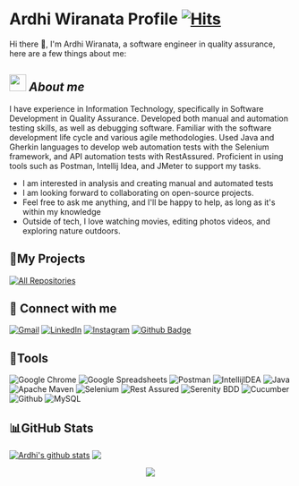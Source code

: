 # Ardhi Wiranata Profile [![Hits](https://hits.seeyoufarm.com/api/count/incr/badge.svg?url=https%3A%2F%2Fgithub.com%2FArdhi1102&count_bg=%2379C83D&title_bg=%23555555&icon=&icon_color=%23E7E7E7&title=Visited&edge_flat=false)](https://hits.seeyoufarm.com)
Hi there 👋, I'm Ardhi Wiranata, a software engineer in quality assurance, here are a few things about me:

## <img src="https://media.giphy.com/media/ObNTw8Uzwy6KQ/giphy.gif" width="30px">&nbsp;***About me***
</a>

I have experience in Information Technology, specifically in Software Development in Quality Assurance. Developed both manual and automation testing skills, as well as debugging software. Familiar with the software development life cycle and various agile methodologies. Used Java and Gherkin languages to develop web automation tests with the Selenium framework, and API automation tests with RestAssured. Proficient in using tools such as Postman, Intellij Idea, and JMeter to support my tasks.

- I am interested in analysis and creating manual and automated tests
- I am looking forward to collaborating on open-source projects.
- Feel free to ask me anything, and I'll be happy to help, as long as it's within my knowledge
- Outside of tech, I love watching movies, editing photos videos, and exploring nature outdoors.
</a>


## 📘My Projects
<p>
<a href="https://github.com/Ardhi1102?tab=repositories"><img alt="All Repositories" title="All Repositories" src="https://custom-icon-badges.demolab.com/badge/-Click%20Here%20For%20All%20My%20Repos-1F222E?style=for-the-badge&logoColor=white&logo=repo"/></a>
</p>

## 🤝 Connect with me
<p>
	<a href="mailto:awiranata228@gmail.com"><img src="https://img.shields.io/badge/gmail-EA4335.svg?style=for-the-badge&logo=gmail&logoColor=white" alt="Gmail"/></a>
	<a href="www.linkedin.com/in/ardhi-wiranata"><img src="https://img.shields.io/badge/linkedin-%231DA1F2.svg?style=for-the-badge&logo=linkedin&logoColor=white" alt="LinkedIn"/></a>
	<a href="https://www.instagram.com/ardhi.wir/"><img src="https://img.shields.io/badge/instagram-%23E4405F.svg?style=for-the-badge&logo=Instagram&logoColor=white" alt="Instagram"/></a>
  <a href="https://github.com/Ardhi1102"><img src="https://img.shields.io/badge/Github-black?style=for-the-badge&logo=Github&logoColor=white" alt="Github Badge"/></a>
  </a>
</p>

## 🔨Tools
<p>
  
![Google Chrome](https://img.shields.io/badge/Google%20Chrome-4285F4?style=for-the-badge&logo=GoogleChrome&logoColor=white)
![Google Spreadsheets](https://img.shields.io/badge/-Google%20Spreadsheets-4bc47b?style=for-the-badge&logoColor=black)
![Postman](https://img.shields.io/badge/Postman-FF6C37?style=for-the-badge&logo=postman&logoColor=white)
![IntellijIDEA](https://img.shields.io/badge/IntelliJIDEA-000000.svg?style=for-the-badge&logo=intellij-idea&logoColor=white)
![Java](https://img.shields.io/badge/java-%23ED8B00.svg?style=for-the-badge&logo=java&logoColor=white)
![Apache Maven](https://img.shields.io/badge/Apache%20Maven-C71A36?style=for-the-badge&logo=Apache%20Maven&logoColor=white)
![Selenium](https://img.shields.io/badge/-selenium-%43B02A?style=for-the-badge&logo=selenium&logoColor=white)
![Rest Assured](https://img.shields.io/badge/-rest%20assured-000000?style=for-the-badge&logoColor=black)
![Serenity BDD](https://img.shields.io/badge/-serenity%20bdd-16a67a?style=for-the-badge&logoColor=black)
![Cucumber](https://img.shields.io/badge/-cucumber-4bc47b?style=for-the-badge&logoColor=black)
![Github](https://img.shields.io/badge/GitHub-100000?style=for-the-badge&logo=github&logoColor=white)
![MySQL](https://img.shields.io/badge/MySQL-00008b.svg?style=for-the-badge&logoColor=black)
</p>

## 📊GitHub Stats
<p>
<a href="https://github.com/Ardhi1102/github-readme-stats"><img align="center" src="https://github-readme-stats.vercel.app/api?username=Ardhi1102&theme=nightowl&include_all_commits=true&count_private=true" alt="Ardhi's github stats" /></a>
<a href="https://github.com/Ardhi1102/github-readme-stats"><img align="center" src="https://github-readme-streak-stats.herokuapp.com/?user=Ardhi1102&theme=nightowl&include_all_commits=true&count_private=true" /></a> 
	
<div align='center'>
<a href="https://github.com/Ardhi1102/github-readme-stats"><img align="center" src="https://github-readme-stats.vercel.app/api/top-langs/?username=Ardhi1102&layout=compact&langs_count=8&theme=nightowl" /></a>
</p>
